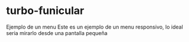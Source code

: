 # turbo-funicular
Ejemplo de un menu
Este es un ejemplo de un menu responsivo, lo ideal seria mirarlo desde una pantalla pequeña
